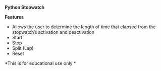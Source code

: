 **Python Stopwatch**

**Features**

- Allows the user to determine the length of time that elapsed from the stopwatch’s activation and deactivation
- Start
- Stop
- Split (Lap)
- Reset

*This is for educational use only *
